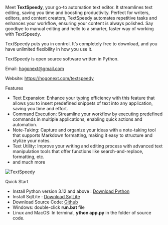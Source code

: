 Meet **TextSpeedy**, your go-to automation text editor. It streamlines text editing, saving you time and boosting productivity. Perfect for writers, editors, and content creators, TextSpeedy automates repetitive tasks and enhances your workflow, ensuring your content is always polished. Say goodbye to manual editing and hello to a smarter, faster way of working with TextSpeedy.

TextSpeedy puts you in control. It’s completely free to download, and you have unlimited flexibility in how you use it.

TextSpeedy is open source software written in Python.

Email: hogonext@gmail.com

Website: https://hogonext.com/textspeedy

Features
- Text Expansion: Enhance your typing efficiency with this feature that allows you to insert predefined snippets of text into any application, saving you time and effort.
- Command Execution: Streamline your workflow by executing predefined commands in multiple applications, enabling quick actions and automation.
- Note-Taking: Capture and organize your ideas with a note-taking tool that supports Markdown formatting, making it easy to structure and stylize your notes.
- Text Utility: Improve your writing and editing process with advanced text manipulation tools that offer functions like search-and-replace, formatting, etc.
- and much more

![TextSpeedy](https://hogonext.com/wp-content/uploads/2025/01/TextSpeedy.jpg)

Quick Start
- Install Python version 3.12 and above : [Download Python](https://www.python.org/downloads/)
- Install SqlLite :  [Download SqlLite]([https://www.python.org/downloads/](https://www.sqlite.org/download.html))
- Download Source Code: [Github](https://github.com/hogonext/textspeedy)
- Windows: double-click **run.bat** file
- Linux and MacOS: In terminal, **ython app.py** in the folder of source code.
